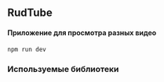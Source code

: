 ## RudTube
#### Приложение для просмотра разных видео

```bash
npm run dev
```
### Используемые библиотеки

